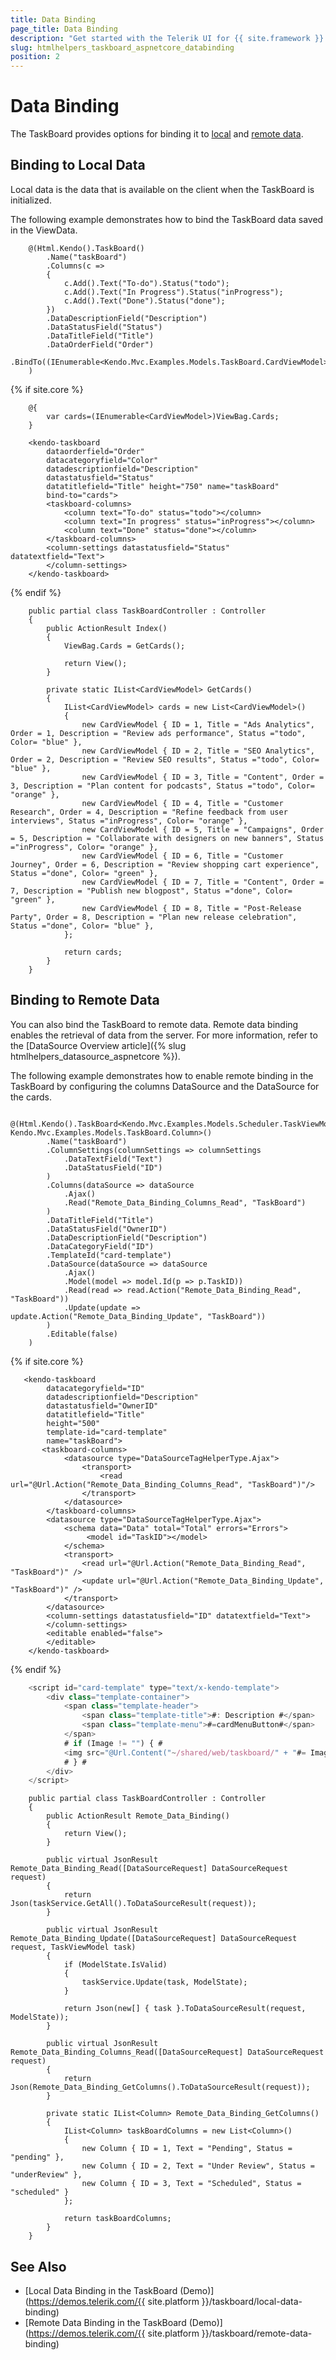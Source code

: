 ```yaml
---
title: Data Binding
page_title: Data Binding
description: "Get started with the Telerik UI for {{ site.framework }} TaskBoard and bind the component to local or remote data."
slug: htmlhelpers_taskboard_aspnetcore_databinding
position: 2
---
```


# Data Binding

The TaskBoard provides options for binding it to [local](#binding-to-local-data) and [remote data](#binding-to-remote-data).

## Binding to Local Data

Local data is the data that is available on the client when the TaskBoard is initialized.

The following example demonstrates how to bind the TaskBoard data saved in the ViewData.

```HtmlHelper
    @(Html.Kendo().TaskBoard()
        .Name("taskBoard")
        .Columns(c =>
        {
            c.Add().Text("To-do").Status("todo");
            c.Add().Text("In Progress").Status("inProgress");
            c.Add().Text("Done").Status("done");
        })
        .DataDescriptionField("Description")
        .DataStatusField("Status")
        .DataTitleField("Title")
        .DataOrderField("Order")
        .BindTo((IEnumerable<Kendo.Mvc.Examples.Models.TaskBoard.CardViewModel>)ViewBag.Cards)
    )
```
{% if site.core %}
```TagHelper
    @{
        var cards=(IEnumerable<CardViewModel>)ViewBag.Cards;
    }

	<kendo-taskboard 
		dataorderfield="Order" 
		datacategoryfield="Color"
		datadescriptionfield="Description" 
		datastatusfield="Status"
		datatitlefield="Title" height="750" name="taskBoard"
        bind-to="cards">
		<taskboard-columns>
            <column text="To-do" status="todo"></column>
            <column text="In progress" status="inProgress"></column>
            <column text="Done" status="done"></column>
        </taskboard-columns>
		<column-settings datastatusfield="Status" datatextfield="Text">
		</column-settings>
	</kendo-taskboard>

```
{% endif %}
```Controller
    public partial class TaskBoardController : Controller
    {
        public ActionResult Index()
        {
            ViewBag.Cards = GetCards();

            return View();
        }

        private static IList<CardViewModel> GetCards()
        {
            IList<CardViewModel> cards = new List<CardViewModel>()
            {
                new CardViewModel { ID = 1, Title = "Ads Analytics", Order = 1, Description = "Review ads performance", Status ="todo", Color= "blue" },
                new CardViewModel { ID = 2, Title = "SEO Analytics", Order = 2, Description = "Review SEO results", Status ="todo", Color= "blue" },
                new CardViewModel { ID = 3, Title = "Content", Order = 3, Description = "Plan content for podcasts", Status ="todo", Color= "orange" },
                new CardViewModel { ID = 4, Title = "Customer Research", Order = 4, Description = "Refine feedback from user interviews", Status ="inProgress", Color= "orange" },
                new CardViewModel { ID = 5, Title = "Campaigns", Order = 5, Description = "Collaborate with designers on new banners", Status ="inProgress", Color= "orange" },
                new CardViewModel { ID = 6, Title = "Customer Journey", Order = 6, Description = "Review shopping cart experience", Status ="done", Color= "green" },
                new CardViewModel { ID = 7, Title = "Content", Order = 7, Description = "Publish new blogpost", Status ="done", Color= "green" },
                new CardViewModel { ID = 8, Title = "Post-Release Party", Order = 8, Description = "Plan new release celebration", Status ="done", Color= "blue" },
            };

            return cards;
        }
    }
```

## Binding to Remote Data

You can also bind the TaskBoard to remote data. Remote data binding enables the retrieval of data from the server. For more information, refer to the [DataSource Overview article]({% slug htmlhelpers_datasource_aspnetcore %}).

The following example demonstrates how to enable remote binding in the TaskBoard by configuring the columns DataSource and the DataSource for the cards.

```HtmlHelper
    @(Html.Kendo().TaskBoard<Kendo.Mvc.Examples.Models.Scheduler.TaskViewModel, Kendo.Mvc.Examples.Models.TaskBoard.Column>()
        .Name("taskBoard")
        .ColumnSettings(columnSettings => columnSettings
            .DataTextField("Text")
            .DataStatusField("ID")
        )
        .Columns(dataSource => dataSource
            .Ajax()
            .Read("Remote_Data_Binding_Columns_Read", "TaskBoard")
        )
        .DataTitleField("Title")
        .DataStatusField("OwnerID")
        .DataDescriptionField("Description")
        .DataCategoryField("ID")
        .TemplateId("card-template")
        .DataSource(dataSource => dataSource
            .Ajax()
            .Model(model => model.Id(p => p.TaskID))
            .Read(read => read.Action("Remote_Data_Binding_Read", "TaskBoard"))
            .Update(update => update.Action("Remote_Data_Binding_Update", "TaskBoard"))
        )
        .Editable(false)
    )
```
{% if site.core %}
```TagHelper
   <kendo-taskboard 
		datacategoryfield="ID" 
		datadescriptionfield="Description" 
		datastatusfield="OwnerID" 
		datatitlefield="Title"
		height="500"
		template-id="card-template" 
		name="taskBoard">
       <taskboard-columns>
            <datasource type="DataSourceTagHelperType.Ajax">
                <transport>
                    <read url="@Url.Action("Remote_Data_Binding_Columns_Read", "TaskBoard")"/>
                </transport>
            </datasource>
        </taskboard-columns>
		<datasource type="DataSourceTagHelperType.Ajax">
	 		<schema data="Data" total="Total" errors="Errors">
				 <model id="TaskID"></model>
	 		</schema>
	 		<transport>
	 	 		<read url="@Url.Action("Remote_Data_Binding_Read", "TaskBoard")" />
	 	 		<update url="@Url.Action("Remote_Data_Binding_Update", "TaskBoard")" />
	 		</transport>
		</datasource>
		<column-settings datastatusfield="ID" datatextfield="Text">
		</column-settings>
		<editable enabled="false">
		</editable>
	</kendo-taskboard>

```
{% endif %}
```JavaScript
    <script id="card-template" type="text/x-kendo-template">
        <div class="template-container">
            <span class="template-header">
                <span class="template-title">#: Description #</span>
                <span class="template-menu">#=cardMenuButton#</span>
            </span>
            # if (Image != "") { #
            <img src="@Url.Content("~/shared/web/taskboard/" + "#= Image #")" style="height:135px; width: 270px;">
            # } #
        </div>
    </script>
```
```Controller
    public partial class TaskBoardController : Controller
    {
        public ActionResult Remote_Data_Binding()
        {
            return View();
        }

        public virtual JsonResult Remote_Data_Binding_Read([DataSourceRequest] DataSourceRequest request)
        {
            return Json(taskService.GetAll().ToDataSourceResult(request));
        }

        public virtual JsonResult Remote_Data_Binding_Update([DataSourceRequest] DataSourceRequest request, TaskViewModel task)
        {
            if (ModelState.IsValid)
            {
                taskService.Update(task, ModelState);
            }

            return Json(new[] { task }.ToDataSourceResult(request, ModelState));
        }

        public virtual JsonResult Remote_Data_Binding_Columns_Read([DataSourceRequest] DataSourceRequest request)
        {
            return Json(Remote_Data_Binding_GetColumns().ToDataSourceResult(request));
        }

        private static IList<Column> Remote_Data_Binding_GetColumns()
        {
            IList<Column> taskBoardColumns = new List<Column>()
            {
                new Column { ID = 1, Text = "Pending", Status = "pending" },
                new Column { ID = 2, Text = "Under Review", Status = "underReview" },
                new Column { ID = 3, Text = "Scheduled", Status = "scheduled" }
            };

            return taskBoardColumns;
        }
    }
```

## See Also

* [Local Data Binding in the TaskBoard (Demo)](https://demos.telerik.com/{{ site.platform }}/taskboard/local-data-binding)
* [Remote Data Binding in the TaskBoard (Demo)](https://demos.telerik.com/{{ site.platform }}/taskboard/remote-data-binding)
